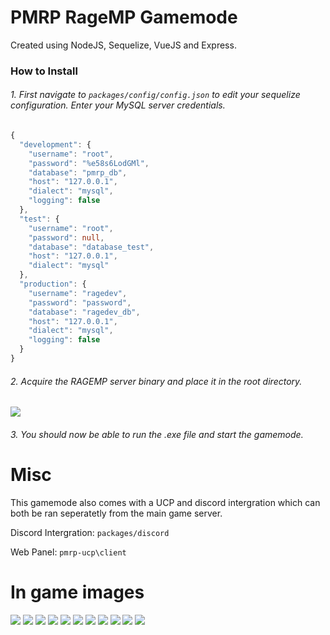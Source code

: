 # PMRP RageMP Gamemode

Created using NodeJS, Sequelize, VueJS and Express.

### How to Install

###### 1. First navigate to ``packages/config/config.json`` to edit your sequelize configuration. Enter your MySQL server credentials.
```typescript
{
  "development": {
    "username": "root",
    "password": "%e58s6LodGMl",
    "database": "pmrp_db",
    "host": "127.0.0.1",
    "dialect": "mysql",
    "logging": false
  },
  "test": {
    "username": "root",
    "password": null,
    "database": "database_test",
    "host": "127.0.0.1",
    "dialect": "mysql"
  },
  "production": {
    "username": "ragedev",
    "password": "password",
    "database": "ragedev_db",
    "host": "127.0.0.1",
    "dialect": "mysql",
    "logging": false
  }
}
```
###### 2. Acquire the RAGEMP server binary and place it in the root directory.
<img src="https://i.imgur.com/dQudDwL.png">

###### 3. You should now be able to run the .exe file and start the gamemode.

# Misc

This gamemode also comes with a UCP and discord intergration which can both be ran seperatetly from the main game server.

Discord Intergration: ``packages/discord``

Web Panel: ``pmrp-ucp\client``

# In game images
<img src="https://i.imgur.com/3VpzVNH.png">
<img src="https://i.imgur.com/RMxI1Y6.png">
<img src="https://i.imgur.com/AsdkgrH.png">
<img src="https://i.imgur.com/kSEFRD5.png">
<img src="https://i.imgur.com/N6tGesU.png">
<img src="https://i.imgur.com/0p6nTwR.png">
<img src="https://i.imgur.com/Lh3ciRd.png">
<img src="https://i.imgur.com/035KaSS.png">
<img src="https://i.imgur.com/F1KAaWp.png">
<img src="https://i.imgur.com/68aUPRD.png">
<img src="https://i.imgur.com/iUVlmB7.png">